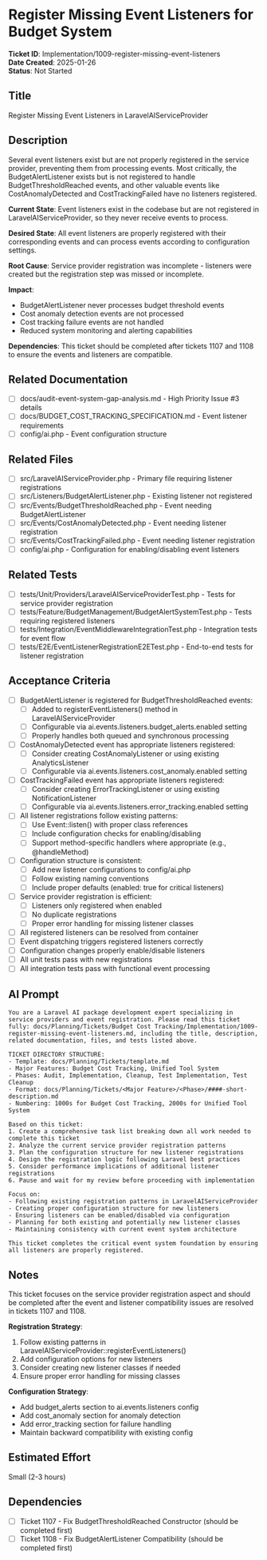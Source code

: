 # Register Missing Event Listeners for Budget System

**Ticket ID**: Implementation/1009-register-missing-event-listeners  
**Date Created**: 2025-01-26  
**Status**: Not Started  

## Title
Register Missing Event Listeners in LaravelAIServiceProvider

## Description
Several event listeners exist but are not properly registered in the service provider, preventing them from processing events. Most critically, the BudgetAlertListener exists but is not registered to handle BudgetThresholdReached events, and other valuable events like CostAnomalyDetected and CostTrackingFailed have no listeners registered.

**Current State**: Event listeners exist in the codebase but are not registered in LaravelAIServiceProvider, so they never receive events to process.

**Desired State**: All event listeners are properly registered with their corresponding events and can process events according to configuration settings.

**Root Cause**: Service provider registration was incomplete - listeners were created but the registration step was missed or incomplete.

**Impact**: 
- BudgetAlertListener never processes budget threshold events
- Cost anomaly detection events are not processed
- Cost tracking failure events are not handled
- Reduced system monitoring and alerting capabilities

**Dependencies**: This ticket should be completed after tickets 1107 and 1108 to ensure the events and listeners are compatible.

## Related Documentation
- [ ] docs/audit-event-system-gap-analysis.md - High Priority Issue #3 details
- [ ] docs/BUDGET_COST_TRACKING_SPECIFICATION.md - Event listener requirements
- [ ] config/ai.php - Event configuration structure

## Related Files
- [ ] src/LaravelAIServiceProvider.php - Primary file requiring listener registrations
- [ ] src/Listeners/BudgetAlertListener.php - Existing listener not registered
- [ ] src/Events/BudgetThresholdReached.php - Event needing BudgetAlertListener
- [ ] src/Events/CostAnomalyDetected.php - Event needing listener registration
- [ ] src/Events/CostTrackingFailed.php - Event needing listener registration
- [ ] config/ai.php - Configuration for enabling/disabling event listeners

## Related Tests
- [ ] tests/Unit/Providers/LaravelAIServiceProviderTest.php - Tests for service provider registration
- [ ] tests/Feature/BudgetManagement/BudgetAlertSystemTest.php - Tests requiring registered listeners
- [ ] tests/Integration/EventMiddlewareIntegrationTest.php - Integration tests for event flow
- [ ] tests/E2E/EventListenerRegistrationE2ETest.php - End-to-end tests for listener registration

## Acceptance Criteria
- [ ] BudgetAlertListener is registered for BudgetThresholdReached events:
  - [ ] Added to registerEventListeners() method in LaravelAIServiceProvider
  - [ ] Configurable via ai.events.listeners.budget_alerts.enabled setting
  - [ ] Properly handles both queued and synchronous processing
- [ ] CostAnomalyDetected event has appropriate listeners registered:
  - [ ] Consider creating CostAnomalyListener or using existing AnalyticsListener
  - [ ] Configurable via ai.events.listeners.cost_anomaly.enabled setting
- [ ] CostTrackingFailed event has appropriate listeners registered:
  - [ ] Consider creating ErrorTrackingListener or using existing NotificationListener
  - [ ] Configurable via ai.events.listeners.error_tracking.enabled setting
- [ ] All listener registrations follow existing patterns:
  - [ ] Use Event::listen() with proper class references
  - [ ] Include configuration checks for enabling/disabling
  - [ ] Support method-specific handlers where appropriate (e.g., @handleMethod)
- [ ] Configuration structure is consistent:
  - [ ] Add new listener configurations to config/ai.php
  - [ ] Follow existing naming conventions
  - [ ] Include proper defaults (enabled: true for critical listeners)
- [ ] Service provider registration is efficient:
  - [ ] Listeners only registered when enabled
  - [ ] No duplicate registrations
  - [ ] Proper error handling for missing listener classes
- [ ] All registered listeners can be resolved from container
- [ ] Event dispatching triggers registered listeners correctly
- [ ] Configuration changes properly enable/disable listeners
- [ ] All unit tests pass with new registrations
- [ ] All integration tests pass with functional event processing

## AI Prompt
```
You are a Laravel AI package development expert specializing in service providers and event registration. Please read this ticket fully: docs/Planning/Tickets/Budget Cost Tracking/Implementation/1009-register-missing-event-listeners.md, including the title, description, related documentation, files, and tests listed above.

TICKET DIRECTORY STRUCTURE:
- Template: docs/Planning/Tickets/template.md
- Major Features: Budget Cost Tracking, Unified Tool System
- Phases: Audit, Implementation, Cleanup, Test Implementation, Test Cleanup
- Format: docs/Planning/Tickets/<Major Feature>/<Phase>/####-short-description.md
- Numbering: 1000s for Budget Cost Tracking, 2000s for Unified Tool System

Based on this ticket:
1. Create a comprehensive task list breaking down all work needed to complete this ticket
2. Analyze the current service provider registration patterns
3. Plan the configuration structure for new listener registrations
4. Design the registration logic following Laravel best practices
5. Consider performance implications of additional listener registrations
6. Pause and wait for my review before proceeding with implementation

Focus on:
- Following existing registration patterns in LaravelAIServiceProvider
- Creating proper configuration structure for new listeners
- Ensuring listeners can be enabled/disabled via configuration
- Planning for both existing and potentially new listener classes
- Maintaining consistency with current event system architecture

This ticket completes the critical event system foundation by ensuring all listeners are properly registered.
```

## Notes
This ticket focuses on the service provider registration aspect and should be completed after the event and listener compatibility issues are resolved in tickets 1107 and 1108.

**Registration Strategy**:
1. Follow existing patterns in LaravelAIServiceProvider::registerEventListeners()
2. Add configuration options for new listeners
3. Consider creating new listener classes if needed
4. Ensure proper error handling for missing classes

**Configuration Strategy**:
- Add budget_alerts section to ai.events.listeners config
- Add cost_anomaly section for anomaly detection
- Add error_tracking section for failure handling
- Maintain backward compatibility with existing config

## Estimated Effort
Small (2-3 hours)

## Dependencies
- [ ] Ticket 1107 - Fix BudgetThresholdReached Constructor (should be completed first)
- [ ] Ticket 1108 - Fix BudgetAlertListener Compatibility (should be completed first)
